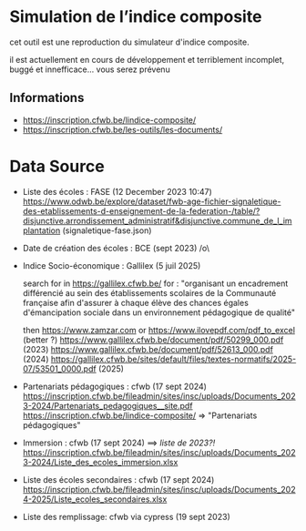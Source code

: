 # Simulation de l’indice composite

cet outil est une reproduction du simulateur d'indice composite.

il est actuellement en cours de développement et terriblement incomplet, buggé et innefficace... vous serez prévenu

## Informations

- https://inscription.cfwb.be/lindice-composite/
- https://inscription.cfwb.be/les-outils/les-documents/

# Data Source

- Liste des écoles : FASE (12 December 2023 10:47)
  https://www.odwb.be/explore/dataset/fwb-age-fichier-signaletique-des-etablissements-d-enseignement-de-la-federation-/table/?disjunctive.arrondissement_administratif&disjunctive.commune_de_l_implantation (signaletique-fase.json)

- Date de création des écoles : BCE (sept 2023)
  /o\
- Indice Socio-économique : Gallilex (5 juil 2025)

  search for in https://gallilex.cfwb.be/
  for : "organisant un encadrement différencié au sein des établissements scolaires de la Communauté française afin d'assurer à chaque élève des chances égales d'émancipation sociale dans un environnement pédagogique de qualité"

  then https://www.zamzar.com or https://www.ilovepdf.com/pdf_to_excel (better ?)
  https://www.gallilex.cfwb.be/document/pdf/50299_000.pdf (2023)
  https://www.gallilex.cfwb.be/document/pdf/52613_000.pdf (2024)
  https://gallilex.cfwb.be/sites/default/files/textes-normatifs/2025-07/53501_0000.pdf (2025)


- Partenariats pédagogiques : cfwb (17 sept 2024)
  https://inscription.cfwb.be/fileadmin/sites/insc/uploads/Documents_2023-2024/Partenariats_pedagogiques__site.pdf
  https://inscription.cfwb.be/lindice-composite/ => "Partenariats pédagogiques"
- Immersion : cfwb (17 sept 2024) ==> *liste de 2023?!*
  https://inscription.cfwb.be/fileadmin/sites/insc/uploads/Documents_2023-2024/Liste_des_ecoles_immersion.xlsx

- Liste des écoles secondaires : cfwb (17 sept 2024)
  https://inscription.cfwb.be/fileadmin/sites/insc/uploads/Documents_2024-2025/Liste_ecoles_secondaires.xlsx
- Liste des remplissage: cfwb via cypress (19 sept 2023)